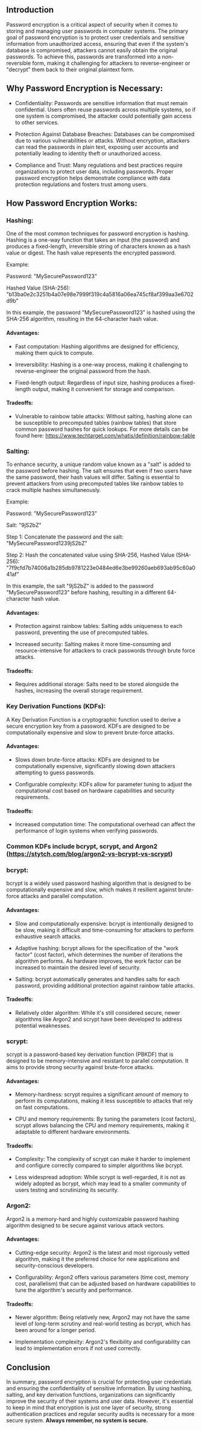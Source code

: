 ## Introduction
Password encryption is a critical aspect of security when it comes to storing and managing user passwords in computer systems. The primary goal of password encryption is to protect user credentials and sensitive information from unauthorized access, ensuring that even if the system's database is compromised, attackers cannot easily obtain the original passwords. To achieve this, passwords are transformed into a non-reversible form, making it challenging for attackers to reverse-engineer or "decrypt" them back to their original plaintext form.

## Why Password Encryption is Necessary:
- Confidentiality: Passwords are sensitive information that must remain confidential. Users often reuse passwords across multiple systems, so if one system is compromised, the attacker could potentially gain access to other services.

- Protection Against Database Breaches: Databases can be compromised due to various vulnerabilities or attacks. Without encryption, attackers can read the passwords in plain text, exposing user accounts and potentially leading to identity theft or unauthorized access.

- Compliance and Trust: Many regulations and best practices require organizations to protect user data, including passwords. Proper password encryption helps demonstrate compliance with data protection regulations and fosters trust among users.

## How Password Encryption Works:

### Hashing: 

One of the most common techniques for password encryption is hashing. Hashing is a one-way function that takes an input (the password) and produces a fixed-length, irreversible string of characters known as a hash value or digest. The hash value represents the encrypted password.

Example:

Password: "MySecurePassword123"

Hashed Value (SHA-256): "b13ba0e2c3251b4a07e98e7999f319c4a5816a06ea745cf8af399aa3e6702d9b"

In this example, the password "MySecurePassword123" is hashed using the SHA-256 algorithm, resulting in the 64-character hash value.

#### Advantages: 

- Fast computation: Hashing algorithms are designed for efficiency, making them quick to compute.

- Irreversibility: Hashing is a one-way process, making it challenging to reverse-engineer the original password from the hash.

- Fixed-length output: Regardless of input size, hashing produces a fixed-length output, making it convenient for storage and comparison.
    
#### Tradeoffs:

- Vulnerable to rainbow table attacks: Without salting, hashing alone can be susceptible to precomputed tables (rainbow tables) that store common password hashes for quick lookups. For more details can be found here: https://www.techtarget.com/whatis/definition/rainbow-table

### Salting:

To enhance security, a unique random value known as a "salt" is added to the password before hashing. The salt ensures that even if two users have the same password, their hash values will differ. Salting is essential to prevent attackers from using precomputed tables like rainbow tables to crack multiple hashes simultaneously.

Example:

Password: "MySecurePassword123"

Salt: "9jS2bZ"

Step 1: Concatenate the password and the salt: "MySecurePassword1239jS2bZ"

Step 2: Hash the concatenated value using SHA-256, Hashed Value (SHA-256): "7f9cfd7b74006a1b285db9781223e0484ed6e3be99260aeb693ab95c60a041af"

In this example, the salt "9jS2bZ" is added to the password "MySecurePassword123" before hashing, resulting in a different 64-character hash value.

#### Advantages:

- Protection against rainbow tables: Salting adds uniqueness to each password, preventing the use of precomputed tables.

- Increased security: Salting makes it more time-consuming and resource-intensive for attackers to crack passwords through brute force attacks.
    
#### Tradeoffs:

- Requires additional storage: Salts need to be stored alongside the hashes, increasing the overall storage requirement.

### Key Derivation Functions (KDFs):

A Key Derivation Function is a cryptographic function used to derive a secure encryption key from a password. KDFs are designed to be computationally expensive and slow to prevent brute-force attacks.

#### Advantages:

- Slows down brute-force attacks: KDFs are designed to be computationally expensive, significantly slowing down attackers attempting to guess passwords.

- Configurable complexity: KDFs allow for parameter tuning to adjust the computational cost based on hardware capabilities and security requirements.

#### Tradeoffs:

- Increased computation time: The computational overhead can affect the performance of login systems when verifying passwords.

### Common KDFs include bcrypt, scrypt, and Argon2 (https://stytch.com/blog/argon2-vs-bcrypt-vs-scrypt)

### bcrypt:

bcrypt is a widely used password hashing algorithm that is designed to be computationally expensive and slow, which makes it resilient against brute-force attacks and parallel computation.

#### Advantages:

- Slow and computationally expensive: bcrypt is intentionally designed to be slow, making it difficult and time-consuming for attackers to perform exhaustive search attacks.

- Adaptive hashing: bcrypt allows for the specification of the "work factor" (cost factor), which determines the number of iterations the algorithm performs. As hardware improves, the work factor can be increased to maintain the desired level of security.

- Salting: bcrypt automatically generates and handles salts for each password, providing additional protection against rainbow table attacks.

#### Tradeoffs:

- Relatively older algorithm: While it's still considered secure, newer algorithms like Argon2 and scrypt have been developed to address potential weaknesses.

### scrypt:

scrypt is a password-based key derivation function (PBKDF) that is designed to be memory-intensive and resistant to parallel computation. It aims to provide strong security against brute-force attacks.

#### Advantages:

- Memory-hardness: scrypt requires a significant amount of memory to perform its computations, making it less susceptible to attacks that rely on fast computations.
    
- CPU and memory requirements: By tuning the parameters (cost factors), scrypt allows balancing the CPU and memory requirements, making it adaptable to different hardware environments.

#### Tradeoffs:

- Complexity: The complexity of scrypt can make it harder to implement and configure correctly compared to simpler algorithms like bcrypt.

- Less widespread adoption: While scrypt is well-regarded, it is not as widely adopted as bcrypt, which may lead to a smaller community of users testing and scrutinizing its security.

### Argon2:

Argon2 is a memory-hard and highly customizable password hashing algorithm designed to be secure against various attack vectors.

#### Advantages:

- Cutting-edge security: Argon2 is the latest and most rigorously vetted algorithm, making it the preferred choice for new applications and security-conscious developers.
    
- Configurability: Argon2 offers various parameters (time cost, memory cost, parallelism) that can be adjusted based on hardware capabilities to tune the algorithm's security and performance.

#### Tradeoffs:

- Newer algorithm: Being relatively new, Argon2 may not have the same level of long-term scrutiny and real-world testing as bcrypt, which has been around for a longer period.
    
- Implementation complexity: Argon2's flexibility and configurability can lead to implementation errors if not used correctly.

## Conclusion

In summary, password encryption is crucial for protecting user credentials and ensuring the confidentiality of sensitive information. By using hashing, salting, and key derivation functions, organizations can significantly improve the security of their systems and user data. However, it's essential to keep in mind that encryption is just one layer of security, strong authentication practices and regular security audits is necessary for a more secure system. **Always remember, no system is secure.**